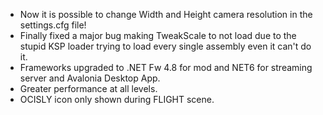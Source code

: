 * Now it is possible to change Width and Height camera resolution in the settings.cfg file!
* Finally fixed a major bug making TweakScale to not load due to the stupid KSP loader trying to load every single assembly even it can't do it.
* Frameworks upgraded to .NET Fw 4.8 for mod and NET6 for streaming server and Avalonia Desktop App.
* Greater performance at all levels.
* OCISLY icon only shown during FLIGHT scene.